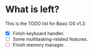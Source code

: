 What is left?
=============

This is the TODO list for Basic OS v1.2:

- [x] Finish keyboard handler.
- [ ] Some multitasking-related features.
- [ ] Finish memory manager.
